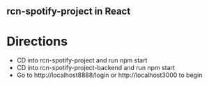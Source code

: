 
## rcn-spotify-project in React

# Directions
* CD into rcn-spotify-project and run npm start
* CD into rcn-spotify-project-backend and run npm start
* Go to http://localhost8888/login or http://localhost3000 to begin 


